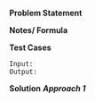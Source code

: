 **Problem Statement**

**Notes/ Formula**

**Test Cases**

```
Input:
Output:
```

**Solution**
_**Approach 1**_

```java

```
